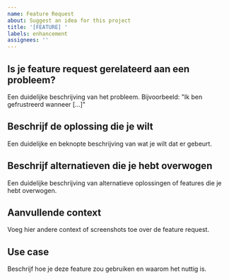 ```yaml
---
name: Feature Request
about: Suggest an idea for this project
title: '[FEATURE] '
labels: enhancement
assignees: ''
---
```


## Is je feature request gerelateerd aan een probleem?
Een duidelijke beschrijving van het probleem. Bijvoorbeeld: "Ik ben gefrustreerd wanneer [...]"

## Beschrijf de oplossing die je wilt
Een duidelijke en beknopte beschrijving van wat je wilt dat er gebeurt.

## Beschrijf alternatieven die je hebt overwogen
Een duidelijke beschrijving van alternatieve oplossingen of features die je hebt overwogen.

## Aanvullende context
Voeg hier andere context of screenshots toe over de feature request.

## Use case
Beschrijf hoe je deze feature zou gebruiken en waarom het nuttig is.
